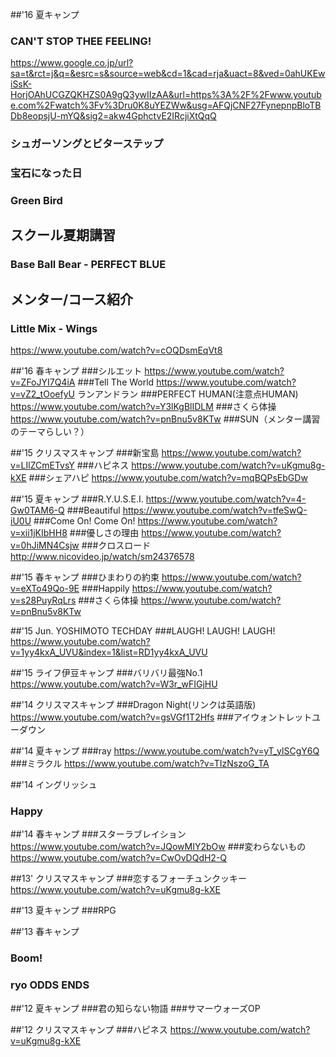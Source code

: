 ##'16 夏キャンプ
### CAN'T STOP THEE FEELING!
https://www.google.co.jp/url?sa=t&rct=j&q=&esrc=s&source=web&cd=1&cad=rja&uact=8&ved=0ahUKEwiSsK-HorjOAhUCGZQKHZS0A9gQ3ywIIzAA&url=https%3A%2F%2Fwww.youtube.com%2Fwatch%3Fv%3Dru0K8uYEZWw&usg=AFQjCNF27FynepnpBloTBDb8eopsjU-mYQ&sig2=akw4GphctvE2IRcjiXtQqQ
### シュガーソングとビターステップ

### 宝石になった日

### Green Bird

## スクール夏期講習
### Base Ball Bear - PERFECT BLUE

## メンター/コース紹介
### Little Mix - Wings
https://www.youtube.com/watch?v=cOQDsmEqVt8

##'16 春キャンプ
###シルエット
https://www.youtube.com/watch?v=ZFoJYI7Q4iA
###Tell The World
https://www.youtube.com/watch?v=vZ2_tOoefyU
ランアンドラン
###PERFECT HUMAN(注意点HUMAN)
https://www.youtube.com/watch?v=Y3lKgBlIDLM
###さくら体操
https://www.youtube.com/watch?v=pnBnu5v8KTw
###SUN（メンター講習のテーマらしい？）


##'15 クリスマスキャンプ
###新宝島
https://www.youtube.com/watch?v=LIlZCmETvsY
###ハピネス
https://www.youtube.com/watch?v=uKgmu8g-kXE
###シェアハピ
https://www.youtube.com/watch?v=mqBQPsEbGDw

##'15 夏キャンプ
###R.Y.U.S.E.I.
https://www.youtube.com/watch?v=4-Gw0TAM6-Q
###Beautiful
https://www.youtube.com/watch?v=tfeSwQ-iU0U
###Come On! Come On!
https://www.youtube.com/watch?v=xii1jKIbHH8
###優しさの理由
https://www.youtube.com/watch?v=0hJiMN4Csjw
###クロスロード
http://www.nicovideo.jp/watch/sm24376578

##'15 春キャンプ
###ひまわりの約束
https://www.youtube.com/watch?v=eXTo49Qo-9E
###Happily
https://www.youtube.com/watch?v=s28PuyRqLrs
###さくら体操
https://www.youtube.com/watch?v=pnBnu5v8KTw

##'15 Jun. YOSHIMOTO TECHDAY
###LAUGH! LAUGH! LAUGH!
https://www.youtube.com/watch?v=1yy4kxA_UVU&index=1&list=RD1yy4kxA_UVU

##'15 ライフ伊豆キャンプ
###バリバリ最強No.1
https://www.youtube.com/watch?v=W3r_wFIGjHU

##'14 クリスマスキャンプ
###Dragon Night(リンクは英語版)
https://www.youtube.com/watch?v=gsVGf1T2Hfs
###アイウォントレットユーダウン

##'14 夏キャンプ
###ray
https://www.youtube.com/watch?v=yT_ylSCgY6Q
###ミラクル
https://www.youtube.com/watch?v=TIzNszoG_TA

##'14 イングリッシュ
### Happy

##'14 春キャンプ
###スターラブレイション
https://www.youtube.com/watch?v=JQowMIY2bOw
###変わらないもの
https://www.youtube.com/watch?v=CwOvDQdH2-Q

##13' クリスマスキャンプ
###恋するフォーチュンクッキー
https://www.youtube.com/watch?v=uKgmu8g-kXE

##'13 夏キャンプ
###RPG

##'13 春キャンプ
### Boom!
### ryo ODDS ENDS

##'12 夏キャンプ
###君の知らない物語
###サマーウォーズOP

##'12 クリスマスキャンプ
###ハピネス
https://www.youtube.com/watch?v=uKgmu8g-kXE
